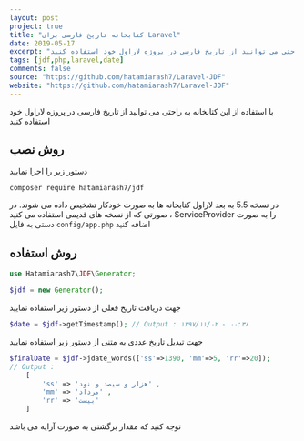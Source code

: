 ```yaml
---
layout: post
project: true
title: "کتابخانه تاریخ فارسی برای Laravel"
date: 2019-05-17
excerpt: "با استفاده از این کتابخانه به راحتی می توانید از تاریخ فارسی در پروژه لاراول خود استفاده کنید"
tags: [jdf,php,laravel,date]
comments: false
source: "https://github.com/hatamiarash7/Laravel-JDF"
website: "https://github.com/hatamiarash7/Laravel-JDF"
---
```


با استفاده از این کتابخانه به راحتی می توانید از تاریخ فارسی در پروزه لاراول خود استفاده کنید

## روش نصب

دستور زیر را اجرا نمایید
```
composer require hatamiarash7/jdf
```

در نسخه 5.5 به بعد لاراول کتابخانه ها به صورت خودکار تشخیص داده می شوند. در صورتی که از نسخه های قدیمی استفاده می کنید ، ServiceProvider را به صورت دستی به فایل `config/app.php` اضافه کنید

## روش استفاده

```php
use Hatamiarash7\JDF\Generator;

$jdf = new Generator();
```

جهت دریافت تاریخ فعلی از دستور زیر استفاده نمایید

```php
$date = $jdf->getTimestamp(); // Output : ۱۳۹۷/۱۱/۰۲ - ۰۰:۳۸
```

جهت تبدیل تاریخ عددی به متنی از دستور زیر استفاده نمایید

```php
$finalDate = $jdf->jdate_words(['ss'=>1390, 'mm'=>5, 'rr'=>20]);
// Output : 
    [
        'ss' => 'هزار و سیصد و نود' ,
        'mm' => 'مرداد' ,
        'rr' => 'بیست'
    ]
```

توجه کنید که مقدار برگشتی به صورت آرایه می باشد

